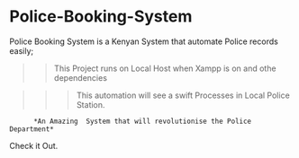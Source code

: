 # Police-Booking-System

Police Booking System is a Kenyan System that automate Police records easily;

>> This Project runs on Local Host when Xampp is on and othe dependencies

   >>> This automation will see a swift Processes in Local Police Station.
>   >> 
          
          *An Amazing  System that will revolutionise the Police Department*
          





         
Check it Out.
